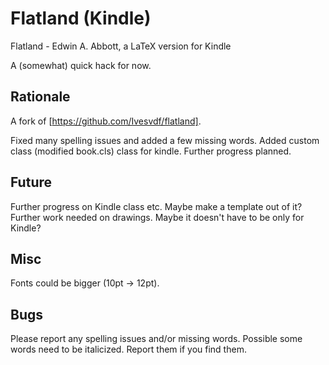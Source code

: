 Flatland (Kindle)
========

Flatland - Edwin A. Abbott, a LaTeX version for Kindle 

A (somewhat) quick hack for now.

Rationale
---------

A fork of [https://github.com/Ivesvdf/flatland].

Fixed many spelling issues and added a few missing words.
Added custom class (modified book.cls) class for kindle.
Further progress planned.

Future
------

Further progress on Kindle class etc.
Maybe make a template out of it?
Further work needed on drawings.
Maybe it doesn't have to be only for Kindle?

Misc
----
Fonts could be bigger (10pt -> 12pt).

Bugs
----

Please report any spelling issues and/or missing words.
Possible some words need to be italicized.
Report them if you find them.

